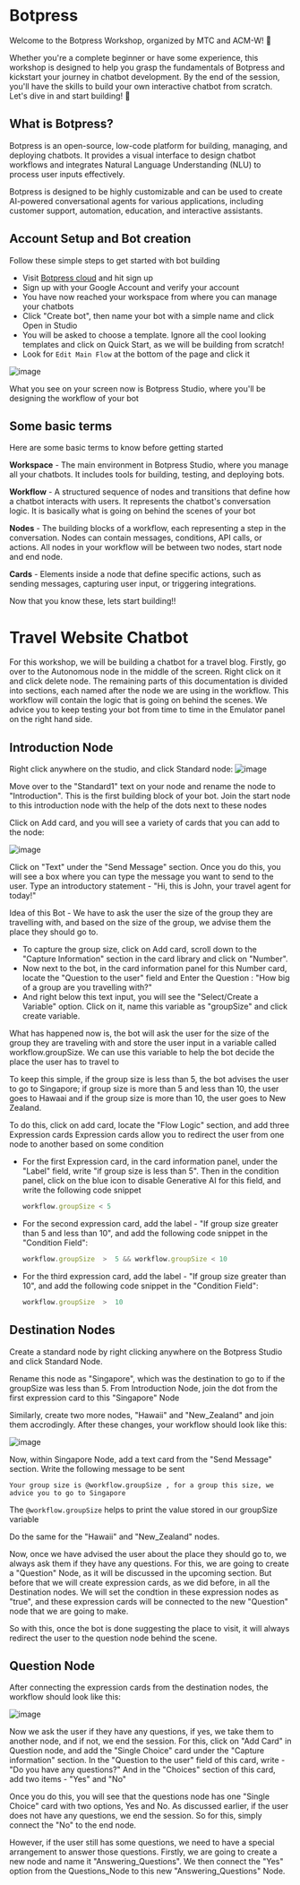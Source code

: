 
# Botpress

Welcome to the Botpress Workshop, organized by MTC and ACM-W! 🎉

Whether you're a complete beginner or have some experience, this workshop is designed to help you grasp the fundamentals of Botpress and kickstart your journey in chatbot development. By the end of the session, you'll have the skills to build your own interactive chatbot from scratch. Let's dive in and start building! 🚀


## What is Botpress?

Botpress is an open-source, low-code platform for building, managing, and deploying chatbots. It provides a visual interface to design chatbot workflows and integrates Natural Language Understanding (NLU) to process user inputs effectively.

Botpress is designed to be highly customizable and can be used to create AI-powered conversational agents for various applications, including customer support, automation, education, and interactive assistants.

## Account Setup and Bot creation 

Follow these simple steps to get started with bot building

- Visit [Botpress cloud](www.botpress.com) and hit sign up
- Sign up with your Google Account and verify your account
- You have now reached your workspace from where you can manage your chatbots
- Click "Create bot", then name your bot with a simple name and click Open in Studio
- You will be asked to choose a template. Ignore all the cool looking templates and click on Quick Start, as we will be building from scratch!
- Look for `Edit Main Flow` at the bottom of the page and click it

![image](https://github.com/user-attachments/assets/b08f0c52-a182-4fae-b60f-f63990778172)




What you see on your screen now is Botpress Studio, where you'll be designing the workflow of your bot

## Some basic terms

Here are some basic terms to know before getting started

**Workspace** - The main environment in Botpress Studio, where you manage all your chatbots. It includes tools for building, testing, and deploying bots.

**Workflow** - A structured sequence of nodes and transitions that define how a chatbot interacts with users. It represents the chatbot's conversation logic. It is basically what is going on behind the scenes of your bot

**Nodes** - The building blocks of a workflow, each representing a step in the conversation. Nodes can contain messages, conditions, API calls, or actions. All nodes in your workflow will be between two nodes, start node and end node.

**Cards** - Elements inside a node that define specific actions, such as sending messages, capturing user input, or triggering integrations.

Now that you know these, lets start building!!

# Travel Website Chatbot

For this workshop, we will be building a chatbot for a travel blog. Firstly, go over to the Autonomous node in the middle of the screen. Right click on it and click delete node. The remaining parts of this documentation is divided into sections, each named after the node we are using in the workflow. This workflow will contain the logic that is going on behind the scenes. We advice you to keep testing your bot from time to time in the Emulator panel on the right hand side.

## Introduction Node

Right click anywhere on the studio, and click Standard node:
![image](https://github.com/user-attachments/assets/577ac5e9-f695-4c60-bc99-61f20a0cca6b)

Move over to the "Standard1" text on your node and rename the node to "Introduction". This is the first building block of your bot.
Join the start node to this introduction node with the help of the dots next to these nodes

Click on Add card, and you will see a variety of cards that you can add to the node:

![image](https://github.com/user-attachments/assets/92d995af-34cf-4c93-8c84-80e9676629c0)

Click on "Text" under the "Send Message" section. Once you do this, you will see a box where you can type the message you want to send to the user.
Type an introductory statement - "Hi, this is John, your travel agent for today!"

Idea of this Bot - We have to ask the user the size of the group they are travelling with, and based on the size of the group, we advise them the place they should go to.
- To capture the group size, click on Add card, scroll down to the "Capture Information" section in the card library and click on "Number". 
- Now next to the bot, in the card information panel for this Number card, locate the "Question to the user" field and Enter the Question : "How big of a group are you travelling with?"
- And right below this text input, you will see the "Select/Create a Variable" option. Click on it, name this variable as "groupSize" and click create variable.

What has happened now is, the bot will ask the user for the size of the group they are traveling with and store the user input in a variable called workflow.groupSize. We can use this variable to help the bot decide the place the user has to travel to

To keep this simple, if the group size is less than 5, the bot advises the user to go to Singapore; if group size is more than 5 and less than 10, the user goes to Hawaai and if the group size is more than 10, the user goes to New Zealand.

To do this, click on add card, locate the "Flow Logic" section, and add three Expression cards
Expression cards allow you to redirect the user from one node to another based on some condition

- For the first Expression card, in the card information panel, under the "Label" field, write "if group size is less than 5".
  Then in the condition panel, click on the blue icon to disable Generative AI for this field, and write the following code snippet
  ```Javascript
  workflow.groupSize < 5
  ``` 
- For the second expression card, add the label - "If group size greater than 5 and less than 10", and add the following code snippet in the "Condition Field":
   ```Javascript
   workflow.groupSize  >  5 && workflow.groupSize < 10
  ```
- For the third expression card, add the label - "If group size greater than 10", and add the following code snippet in the "Condition Field":
   ```Javascript
   workflow.groupSize  >  10
  ```

## Destination Nodes

Create a standard node by right clicking anywhere on the Botpress Studio and click Standard Node.

Rename this node as "Singapore", which was the destination to go to if the groupSize was less than 5. From Introduction Node, join the dot from the first expression card to this "Singapore" Node

Similarly, create two more nodes, "Hawaii" and "New_Zealand" and join them accrodingly. After these changes, your workflow should look like this:

![image](https://github.com/user-attachments/assets/dc88bfb2-3d3b-41de-9559-9a7788ec4657)

Now, within Singapore Node, add a text card from the "Send Message" section. Write the following message to be sent 

```
Your group size is @workflow.groupSize , for a group this size, we advice you to go to Singapore
```

The `@workflow.groupSize` helps to print the value stored in our groupSize variable

Do the same for the "Hawaii" and "New_Zealand" nodes. 

Now, once we have advised the user about the place they should go to, we always ask them if they have any questions. For this, we are going to create a "Question" Node, as it will be discussed in the upcoming section. But before that we will create expression cards, as we did before, in all the Destination nodes. We will set the condtion in these expression nodes as "true", and these expression cards will be connected to the new "Question" node that we are going to make.

So with this, once the bot is done suggesting the place to visit, it will always redirect the user to the question node behind the scene.

## Question Node

After connecting the expression cards from the destination nodes, the workflow should look like this:

![image](https://github.com/user-attachments/assets/8766642b-686a-478f-88f7-60f46a6f986a)

Now we ask the user if they have any questions, if yes, we take them to another node, and if not, we end the session.
For this, click on "Add Card" in Question node, and add the "Single Choice" card under the "Capture information" section. 
In the "Question to the user" field of this card, write - "Do you have any questions?"
And in the "Choices" section of this card, add two items - "Yes" and "No"

Once you do this, you will see that the questions node has one "Single Choice" card with two options, Yes and No. 
As discussed earlier, if the user does not have any questions, we end the session. So for this, simply connect the "No" to the end node.

However, if the user still has some questions, we need to have a special arrangement to answer those questions. 
Firstly, we are going to create a new node and name it "Answering_Questions". 
We then connect the "Yes" option from the Questions_Node to this new "Answering_Questions" Node.



